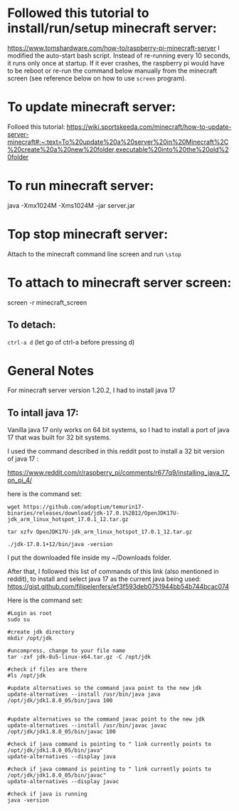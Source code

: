 # Followed this tutorial to install/run/setup minecraft server:
https://www.tomshardware.com/how-to/raspberry-pi-minecraft-server
I modified the auto-start bash script. Instead of re-running every 10 seconds, it runs only once at startup. If it ever crashes, the raspberry pi would have to be reboot or re-run the command below manually from the minecraft screen (see reference below on how to use `screen` program). 

# To update minecraft server:
Folloed this tutorial: https://wiki.sportskeeda.com/minecraft/how-to-update-server-minecraft#:~:text=To%20update%20a%20server%20in%20Minecraft%2C%20create%20a%20new%20folder,executable%20into%20the%20old%20folder

# To run minecraft server:
java -Xmx1024M -Xms1024M -jar server.jar

# Top stop minecraft server:
Attach to the minecraft command line screen and run `\stop`

# To attach to minecraft server screen:
screen -r minecraft_screen
## To detach:
`ctrl-a d` (let go of ctrl-a before pressing d)


# General Notes
For minecraft server version 1.20.2, I had to install java 17

## To intall java 17:

Vanilla java 17 only works on 64 bit systems, so I had to install a port of java 17 that was built for 32 bit systems. 

I used the command described in this reddit post to install a 32 bit version of java 17 : 

https://www.reddit.com/r/raspberry_pi/comments/r677q9/installing_java_17_on_pi_4/

here is the command set:
```
wget https://github.com/adoptium/temurin17-binaries/releases/download/jdk-17.0.1%2B12/OpenJDK17U-jdk_arm_linux_hotspot_17.0.1_12.tar.gz

tar xzfv OpenJDK17U-jdk_arm_linux_hotspot_17.0.1_12.tar.gz

./jdk-17.0.1+12/bin/java -version
```

I put the downloaded file inside my ~/Downloads folder.

After that, I followed this list of commands of this link (also mentioned in reddit), to install and select java 17 as the current java being used:
https://gist.github.com/filipelenfers/ef3f593deb0751944bb54b744bcac074

Here is the command set:
```
#Login as root
sudo su

#create jdk directory
mkdir /opt/jdk

#uncompress, change to your file name
tar -zxf jdk-8u5-linux-x64.tar.gz -C /opt/jdk

#check if files are there
#ls /opt/jdk

#update alternatives so the command java point to the new jdk 
update-alternatives --install /usr/bin/java java /opt/jdk/jdk1.8.0_05/bin/java 100


#update alternatives so the command javac point to the new jdk 
update-alternatives --install /usr/bin/javac javac /opt/jdk/jdk1.8.0_05/bin/javac 100

#check if java command is pointing to " link currently points to /opt/jdk/jdk1.8.0_05/bin/java"
update-alternatives --display java

#check if java command is pointing to " link currently points to /opt/jdk/jdk1.8.0_05/bin/javac"
update-alternatives --display javac

#check if java is running
java -version
```

